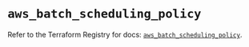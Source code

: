 # `aws_batch_scheduling_policy`

Refer to the Terraform Registry for docs: [`aws_batch_scheduling_policy`](https://registry.terraform.io/providers/hashicorp/aws/5.65.0/docs/resources/batch_scheduling_policy).
